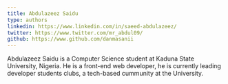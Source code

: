 ```yaml
---
title: Abdulazeez Saidu
type: authors
linkedin: https://www.linkedin.com/in/saeed-abdulazeez/
twitter: https://www.twitter.com/mr_abdul09/
github: https://www.github.com/danmasanii
---
```


Abdulazeez Saidu is a Computer Science student at Kaduna State University, Nigeria. He is a front-end web developer, he is currently leading developer students clubs, a tech-based cummunity  at the University.
